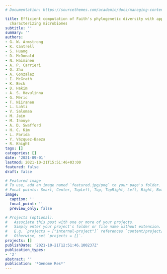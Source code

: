 ```yaml
---
# Documentation: https://sourcethemes.com/academic/docs/managing-content/

title: Efficient computation of Faith's phylogenetic diversity with applications in
  characterizing microbiomes
subtitle: ''
summary: ''
authors:
- G. W. Armstrong
- K. Cantrell
- S. Huang
- D. McDonald
- N. Haiminen
- A. P. Carrieri
- Q. Zhu
- A. Gonzalez
- I. McGrath
- K. Beck
- D. Hakim
- A. S. Havulinna
- G. Méric
- T. Niiranen
- L. Lahti
- V. Salomaa
- M. Jain
- M. Inouye
- A. D. Swafford
- H. C. Kim
- L. Parida
- Y. Vázquez-Baeza
- R. Knight
tags: []
categories: []
date: '2021-09-01'
lastmod: 2021-10-21T15:51:46+03:00
featured: false
draft: false

# Featured image
# To use, add an image named `featured.jpg/png` to your page's folder.
# Focal points: Smart, Center, TopLeft, Top, TopRight, Left, Right, BottomLeft, Bottom, BottomRight.
image:
  caption: ''
  focal_point: ''
  preview_only: false

# Projects (optional).
#   Associate this post with one or more of your projects.
#   Simply enter your project's folder or file name without extension.
#   E.g. `projects = ["internal-project"]` references `content/project/deep-learning/index.md`.
#   Otherwise, set `projects = []`.
projects: []
publishDate: '2021-10-21T12:51:46.100237Z'
publication_types:
- '2'
abstract: ''
publication: '*Genome Res*'
---
```

